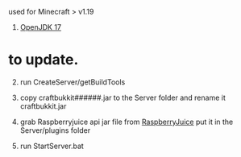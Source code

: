 
used for Minecraft > v1.19

1. [OpenJDK 17](https://adoptium.net/en-GB/temurin/releases/?version=17)

# to update.
2. run CreateServer/getBuildTools

3. copy craftbukkit######.jar to the Server folder and rename it craftbukkit.jar

4. grab Raspberryjuice api jar file from [RaspberryJuice](https://www.spigotmc.org/resources/raspberryjuice.22724/)
put it in the Server/plugins folder

5. run StartServer.bat

